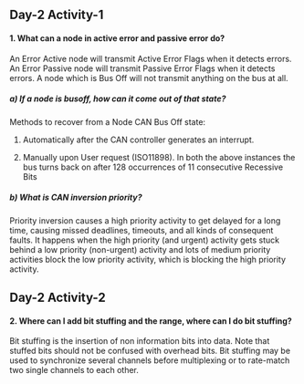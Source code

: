 
## Day-2 Activity-1

#### 1.	What can a node in active error and passive error do?

An Error Active node will transmit Active Error Flags when it detects errors. An Error Passive node will transmit Passive Error Flags when it detects errors. A node which is Bus Off will not transmit anything on the bus at all.

##### a)	If a node is busoff, how can it come out of that state?

Methods to recover from a Node CAN Bus Off state:

1) Automatically after the CAN controller generates an interrupt. 

2) Manually upon User request (ISO11898).  In both the above instances the bus turns back on after 128 occurrences of 11 consecutive Recessive Bits


##### b)  What is CAN inversion priority?

Priority inversion causes a high priority activity to get delayed for a long time, causing missed deadlines, timeouts, and all kinds of consequent faults. It happens when the high priority (and urgent) activity gets stuck behind a low priority (non-urgent) activity and lots of medium priority activities block the low priority activity, which is blocking the high priority activity.

## Day-2 Activity-2

#### 2.	Where can I add bit stuffing and the range, where can I do bit stuffing?
Bit stuffing is the insertion of non information bits into data. Note that stuffed bits should not be confused with overhead bits.
Bit stuffing may be used to synchronize several channels before multiplexing or to rate-match two single channels to each other.
